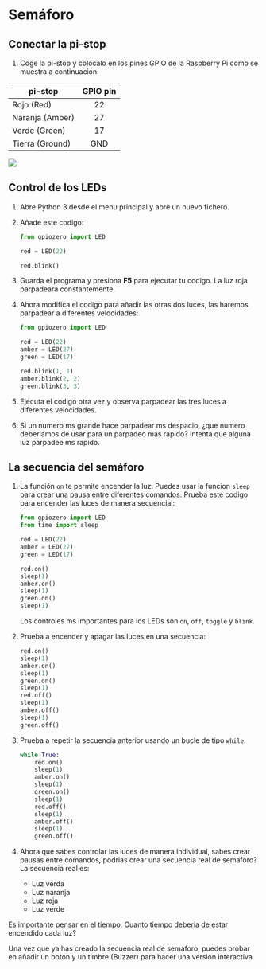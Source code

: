 # Semáforo

## Conectar la pi-stop

1. Coge la pi-stop y colocalo en los pines GPIO de la Raspberry Pi como se muestra a continuación: 

| pi-stop   | GPIO pin |
| --------- | :------: |
| Rojo (Red)       | 22       |
| Naranja (Amber)     | 27       |
| Verde (Green)     | 17       |
| Tierra (Ground)    | GND      |

![](images/pi-stop.png)

## Control de los LEDs

1. Abre Python 3 desde el menu principal y abre un nuevo fichero.

1. Añade este codigo:

    ```python
    from gpiozero import LED

    red = LED(22)

    red.blink()
    ```

1. Guarda el programa y presiona **F5** para ejecutar tu codigo. La luz roja parpadeara constantemente.


1. Ahora modifica el codigo para añadir las otras dos luces, las haremos parpadear a diferentes velocidades:


    ```python
    from gpiozero import LED

    red = LED(22)
    amber = LED(27)
    green = LED(17)

    red.blink(1, 1)
    amber.blink(2, 2)
    green.blink(3, 3)
    ```

1. Ejecuta el codigo otra vez y observa parpadear las tres luces a diferentes velocidades.

1. Si un numero ms grande hace parpadear ms despacio, ¿que numero deberiamos de usar para un parpadeo más rapido? Intenta que alguna luz parpadee ms rapido.

## La secuencia del semáforo

1. La función `on` te permite encender la luz. Puedes usar la funcion `sleep` para crear una pausa entre diferentes comandos. Prueba este codigo para encender las luces de manera secuencial:

    ```python
    from gpiozero import LED
    from time import sleep

    red = LED(22)
    amber = LED(27)
    green = LED(17)

    red.on()
    sleep(1)
    amber.on()
    sleep(1)
    green.on()
    sleep(1)
    ```

    Los controles ms importantes para los LEDs son `on`, `off`, `toggle` y `blink`.

1. Prueba a encender y apagar las luces en una secuencia:

    ```python
    red.on()
    sleep(1)
    amber.on()
    sleep(1)
    green.on()
    sleep(1)
    red.off()
    sleep(1)
    amber.off()
    sleep(1)
    green.off()
    ```

1. Prueba a repetir la secuencia anterior usando un bucle de tipo `while`:

    ```python
    while True:
        red.on()
        sleep(1)
        amber.on()
        sleep(1)
        green.on()
        sleep(1)
        red.off()
        sleep(1)
        amber.off()
        sleep(1)
        green.off()
    ```

1. Ahora que sabes controlar las luces de manera individual, sabes crear pausas entre comandos, podrias crear una secuencia real de semaforo? La secuencia real es:

    - Luz verda
    - Luz naranja
    - Luz roja
    - Luz verde

Es importante pensar en el tiempo. Cuanto tiempo deberia de estar encendido cada luz?

Una vez que ya has creado la secuencia real de semáforo, puedes probar en añadir un boton y un timbre (Buzzer) para hacer una version interactiva.
